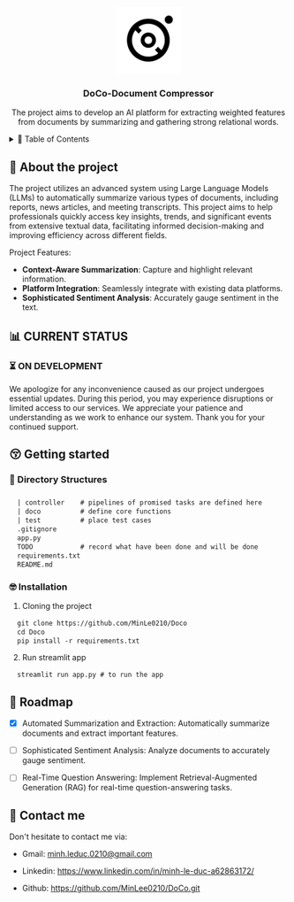 <!-- PROJECT LOGO -->
<br />
<div align="center">
  <a href="https://github.com/MinLee0210/DoCo.git">
    <img src="static/logo/CD.png" alt="Logo" width="120" height="120">
  </a>

<h3 align="center">DoCo-Document Compressor</h3>

  <p align="center">
    The project aims to develop an AI platform for extracting weighted features from documents by summarizing and gathering strong relational words.
    <br/>
  </p>
</div>

<!-- TABLE OF CONTENTS -->
<details>
  <summary>📃 Table of Contents</summary>
  <ol>
    <li>
      <a href="#about-the-project">About The Project</a>
    </li>
    <li>
      <a href="#getting-started">Getting Started</a>
      <ul>
        <li><a href="#directory-structures">Directory Structures</a></li>
        <li><a href="#prerequisites">Prerequisites</a></li>
      </ul>
    </li>
    <li><a href="#roadmap">Roadmap</a></li>
    <li><a href="#contact">Contact</a></li>
  </ol>
</details>

<div id='about-the-project'><h2>👀 About the project </h2></div>
The project utilizes an advanced system using Large Language Models (LLMs) to automatically summarize various types of documents, including reports, news articles, and meeting transcripts. This project aims to help professionals quickly access key insights, trends, and significant events from extensive textual data, facilitating informed decision-making and improving efficiency across different fields.

Project Features:

+ **Context-Aware Summarization**: Capture and highlight relevant information.
+ **Platform Integration**: Seamlessly integrate with existing data platforms.
+ **Sophisticated Sentiment Analysis**: Accurately gauge sentiment in the text.

<div id=''><h2>📊 CURRENT STATUS</h2></div>
<h3>⏳ ON DEVELOPMENT</h3>

We apologize for any inconvenience caused as our project undergoes essential updates. During this period, you may experience disruptions or limited access to our services. We appreciate your patience and understanding as we work to enhance our system. Thank you for your continued support.

<div id='getting-started'><h2>😚 Getting started </h2></div>
<div id='directory-structures'><h3>📁 Directory Structures<h3></div>

```
  | controller    # pipelines of promised tasks are defined here
  | doco          # define core functions
  | test          # place test cases
  .gitignore
  app.py
  TODO            # record what have been done and will be done
  requirements.txt
  README.md
```

<div id='installation'> <h3>🤓 Installation</h3></div>

1. Cloning the project
```
  git clone https://github.com/MinLe0210/Doco
  cd Doco
  pip install -r requirements.txt
```
2. Run streamlit app
```
  streamlit run app.py # to run the app
```

<div id='roadmap'><h2>🎯 Roadmap</h2></div>

- [x] Automated Summarization and Extraction: Automatically summarize documents and extract important features.

- [ ] Sophisticated Sentiment Analysis: Analyze documents to accurately gauge sentiment.

- [ ] Real-Time Question Answering: Implement Retrieval-Augmented Generation (RAG) for real-time question-answering tasks.


<div id='contact'><h2>📨 Contact me</h2></div>
Don't hesitate to contact me via: 

+ Gmail: minh.leduc.0210@gmail.com

+ Linkedin: https://www.linkedin.com/in/minh-le-duc-a62863172/

+ Github: https://github.com/MinLee0210/DoCo.git
